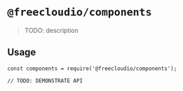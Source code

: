# `@freecloudio/components`

> TODO: description

## Usage

```
const components = require('@freecloudio/components');

// TODO: DEMONSTRATE API
```
